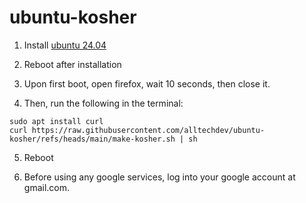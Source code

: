 # ubuntu-kosher

1. Install [ubuntu 24.04](https://ubuntu.com/download/desktop/thank-you?version=24.04.2&architecture=amd64&lts=true)

2. Reboot after installation

3. Upon first boot, open firefox, wait 10 seconds, then close it.

4. Then, run the following in the terminal:
```
sudo apt install curl
curl https://raw.githubusercontent.com/alltechdev/ubuntu-kosher/refs/heads/main/make-kosher.sh | sh
```
5. Reboot

6. Before using any google services, log into your google account at gmail.com.
